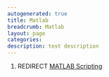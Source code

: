 ```yaml
---
autogenerated: true
title: Matlab
breadcrumb: Matlab
layout: page
categories: 
description: test description
---
```


1.  REDIRECT [MATLAB Scripting](MATLAB_Scripting )
